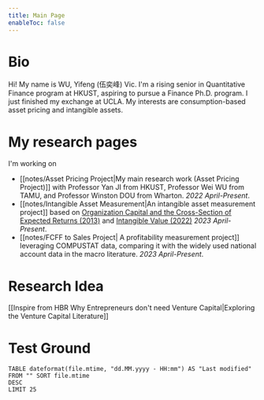 ```yaml
---
title: Main Page
enableToc: false
---
```


# Bio
Hi! My name is WU, Yifeng (伍奕峰) Vic. I'm a rising senior in Quantitative Finance program at HKUST, aspiring to pursue a Finance Ph.D. program. I just finished my exchange at UCLA. My interests are consumption-based asset pricing and intangible assets.

# My research pages
I'm working on
- [[notes/Asset Pricing Project|My main research work (Asset Pricing Project)]] with Professor Yan JI from HKUST, Professor Wei WU from TAMU, and Professor Winston DOU from Wharton. *2022 April-Present*.
- [[notes/Intangible Asset Measurement|An intangible asset measurement project]] based on [Organization Capital and the Cross-Section of Expected Returns (2013)](https://onlinelibrary.wiley.com/doi/abs/10.1111/jofi.12034) and [Intangible Value (2022)](https://www.nowpublishers.com/article/Details/CFR-0113) *2023 April-Present*.
- [[notes/FCFF to Sales Project| A profitability measurement project]] leveraging COMPUSTAT data, comparing it with the widely used national account data in the macro literature. *2023 April-Present*.

# Research Idea
[[Inspire from HBR Why Entrepreneurs don't need Venture Capital|Exploring the Venture Capital Literature]]


# Test Ground
```dataview 
TABLE dateformat(file.mtime, "dd.MM.yyyy - HH:mm") AS "Last modified" FROM "" SORT file.mtime 
DESC
LIMIT 25 
```
